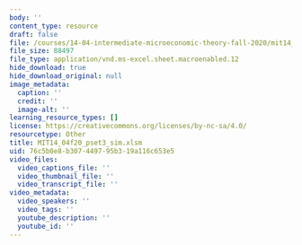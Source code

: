 ```yaml
---
body: ''
content_type: resource
draft: false
file: /courses/14-04-intermediate-microeconomic-theory-fall-2020/mit14_04f20_pset3_sim.xlsm
file_size: 88497
file_type: application/vnd.ms-excel.sheet.macroenabled.12
hide_download: true
hide_download_original: null
image_metadata:
  caption: ''
  credit: ''
  image-alt: ''
learning_resource_types: []
license: https://creativecommons.org/licenses/by-nc-sa/4.0/
resourcetype: Other
title: MIT14_04f20_pset3_sim.xlsm
uid: 76c5b0e8-b307-4497-95b3-19a116c653e5
video_files:
  video_captions_file: ''
  video_thumbnail_file: ''
  video_transcript_file: ''
video_metadata:
  video_speakers: ''
  video_tags: ''
  youtube_description: ''
  youtube_id: ''
---
```

